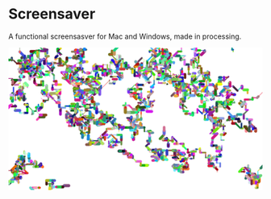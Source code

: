 # Screensaver

A functional screensasver for Mac and Windows, made in processing.

![Running Screenshot](https://github.com/Ian-Turner4/ProgrammingPortfolio/blob/gh-pages/images/ScreenSaver.png?raw=true "Running Screenshot")
